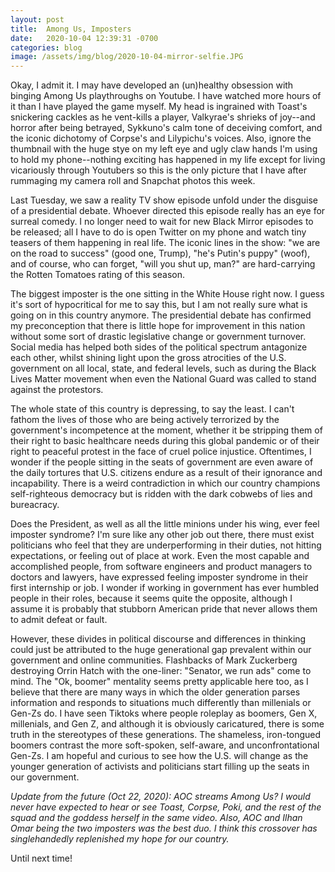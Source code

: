 ```yaml
---
layout: post
title:  Among Us, Imposters
date:   2020-10-04 12:39:31 -0700
categories: blog
image: /assets/img/blog/2020-10-04-mirror-selfie.JPG
---
```

Okay, I admit it. I may have developed an (un)healthy obsession with binging Among Us playthroughs on Youtube. I have watched more hours of it than I have played the game myself. My head is ingrained with Toast's snickering cackles as he vent-kills a player, Valkyrae's shrieks of joy--and horror after being betrayed, Sykkuno's calm tone of deceiving comfort, and the iconic dichotomy of Corpse's and Lilypichu's voices. Also, ignore the thumbnail with the huge stye on my left eye and ugly claw hands I'm using to hold my phone--nothing exciting has happened in my life except for living vicariously through Youtubers so this is the only picture that I have after rummaging my camera roll and Snapchat photos this week.

Last Tuesday, we saw a reality TV show episode unfold under the disguise of a presidential debate. Whoever directed this episode really has an eye for surreal comedy. I no longer need to wait for new Black Mirror episodes to be released; all I have to do is open Twitter on my phone and watch tiny teasers of them happening in real life. The iconic lines in the show: "we are on the road to success" (good one, Trump), "he's Putin's puppy" (woof), and of course, who can forget, "will you shut up, man?" are hard-carrying the Rotten Tomatoes rating of this season.

The biggest imposter is the one sitting in the White House right now. I guess it's sort of hypocritical for me to say this, but I am not really sure what is going on in this country anymore. The presidential debate has confirmed my preconception that there is little hope for improvement in this nation without some sort of drastic legislative change or government turnover. Social media has helped both sides of the political spectrum antagonize each other, whilst shining light upon the gross atrocities of the U.S. government on all local, state, and federal levels, such as during the Black Lives Matter movement when even the National Guard was called to stand against the protestors. 

The whole state of this country is depressing, to say the least. I can't fathom the lives of those who are being actively terrorized by the government's incompetence at the moment, whether it be stripping them of their right to basic healthcare needs during this global pandemic or of their right to peaceful protest in the face of cruel police injustice. Oftentimes, I wonder if the people sitting in the seats of government are even aware of the daily tortures that U.S. citizens endure as a result of their ignorance and incapability. There is a weird contradiction in which our country champions self-righteous democracy but is ridden with the dark cobwebs of lies and bureacracy.

Does the President, as well as all the little minions under his wing, ever feel imposter syndrome? I'm sure like any other job out there, there must exist politicians who feel that they are underperforming in their duties, not hitting expectations, or feeling out of place at work. Even the most capable and accomplished people, from software engineers and product managers to doctors and lawyers, have expressed feeling imposter syndrome in their first internship or job. I wonder if working in government has ever humbled people in their roles, because it seems quite the opposite, although I assume it is probably that stubborn American pride that never allows them to admit defeat or fault. 

However, these divides in political discourse and differences in thinking could just be attributed to the huge generational gap prevalent within our government and online communities. Flashbacks of Mark Zuckerberg destroying Orrin Hatch with the one-liner: "Senator, we run ads" come to mind. The "Ok, boomer" mentality seems pretty applicable here too, as I believe that there are many ways in which the older generation parses information and responds to situations much differently than millenials or Gen-Zs do. I have seen Tiktoks where people roleplay as boomers, Gen X, millenials, and Gen Z, and although it is obviously caricatured, there is some truth in the stereotypes of these generations. The shameless, iron-tongued boomers contrast the more soft-spoken, self-aware, and unconfrontational Gen-Zs. I am hopeful and curious to see how the U.S. will change as the younger generation of activists and politicians start filling up the seats in our government.

*Update from the future (Oct 22, 2020): AOC streams Among Us? I would never have expected to hear or see Toast, Corpse, Poki, and the rest of the squad and the goddess herself in the same video. Also, AOC and Ilhan Omar being the two imposters was the best duo. I think this crossover has singlehandedly replenished my hope for our country.*

Until next time!